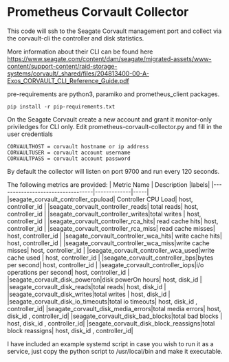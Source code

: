 # Prometheus Corvault Collector

This code will ssh to the Seagate Corvault management port and collect
via the corvault-cli the controller and disk statistics.

More information about their CLI can be found here https://www.seagate.com/content/dam/seagate/migrated-assets/www-content/support-content/raid-storage-systems/corvault/_shared/files/204813400-00-A-Exos_CORVAULT_CLI_Reference_Guide.pdf

pre-requirements are python3, paramiko and prometheus_client packages.

```
pip install -r pip-requirements.txt
```

On the Seagate Corvault create a new account and grant it monitor-only priviledges for CLI only.
Edit prometheus-corvault-collector.py and fill in the user credentials
```
CORVAULTHOST = corvault hostname or ip address
CORVAULTUSER = corvault account username
CORVAULTPASS = corvault account password
```

By default the collector will listen on port 9700 and run every 120 seconds.

The following metrics are provided:
| Metric Name | Description |labels|
|----------------------------------|-------------|-----|
|seagate_corvault_controller_cpuload| Controller CPU Load| host, controller_id |
|seagate_corvault_controller_reads| total reads| host, controller_id |
|seagate_corvault_controller_writes|total writes | host, controller_id |
|seagate_corvault_controller_rca_hits| read cache hits| host, controller_id |
|seagate_corvault_controller_rca_miss| read cache misses| host, controller_id |
|seagate_corvault_controller_wca_hits| write cache hits| host, controller_id |
|seagate_corvault_controller_wca_miss|write cache misses| host, controller_id |
|seagate_corvault_controller_wca_used|write cache used | host, controller_id |
|seagate_corvault_controller_bps|bytes per second| host, controller_id |
|seagate_corvault_controller_iops|i/o operations per second| host, controller_id |
|seagate_corvault_disk_poweron|disk powerOn hours| host, disk_id |
|seagate_corvault_disk_reads|total reads| host, disk_id |
|seagate_corvault_disk_writes|total writes | host, disk_id |
|seagate_corvault_disk_io_timeouts|total io timeouts| host, disk_id , controller_id|
|seagate_corvault_disk_media_errors|total media errors| host, disk_id , controller_id|
|seagate_corvault_disk_bad_blocks|total bad blocks | host, disk_id , controller_id|
|seagate_corvault_disk_block_reassigns|total block reassigns| host, disk_id , controller_id|


I have included an example systemd script in case you wish to run it as a service,
just copy the python script to /usr/local/bin and make it executable.




